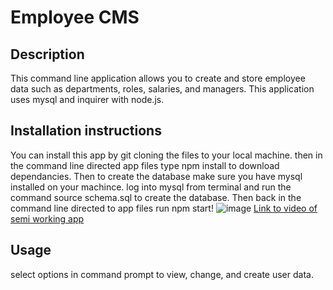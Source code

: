 # Employee CMS

  ## Description 
  This command line application allows you to create and store employee data such as departments, roles, salaries, and managers. This application uses mysql and inquirer with node.js.

  ## Installation instructions
 You can install this app by git cloning the files to your local machine. then in the command line directed app files type npm install to download dependancies. Then to create the database make sure you have mysql installed on your machince. log into mysql from terminal and run the command source schema.sql to create the database. Then back in  the command line directed to app files run npm start!
  ![image](https://drive.google.com/uc?export=view&id=1PMGvYJlZvyM6yjNdRc0Bio4mPohAxFgk)
  [Link to video of semi working app](https://drive.google.com/file/d/1aFCy7ds2kFqrxN-LvmxRViiOlBNQjnqg/view)
  ## Usage
 select options in command prompt to view, change, and create user data.
